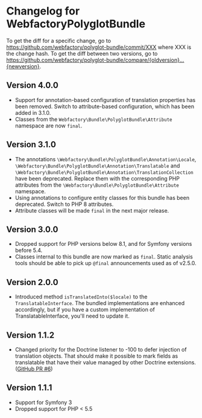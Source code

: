 # Changelog for WebfactoryPolyglotBundle

To get the diff for a specific change, go to https://github.com/webfactory/polyglot-bundle/commit/XXX where XXX is the change hash. To get the diff between two versions, go to https://github.com/webfactory/polyglot-bundle/compare/{oldversion}...{newversion}.

## Version 4.0.0

* Support for annotation-based configuration of translation properties has been removed. Switch to attribute-based configuration, which has been added in 3.1.0.
* Classes from the `Webfactory\Bundle\PolyglotBundle\Attribute` namespace are now `final`.

## Version 3.1.0

* The annotations `\Webfactory\Bundle\PolyglotBundle\Annotation\Locale`, `\Webfactory\Bundle\PolyglotBundle\Annotation\Translatable` and `\Webfactory\Bundle\PolyglotBundle\Annotation\TranslationCollection` have been deprecated. Replace them with the corresponding PHP attributes from the `\Webfactory\Bundle\PolyglotBundle\Attribute` namespace.
* Using annotations to configure entity classes for this bundle has been deprecated. Switch to PHP 8 attributes.
* Attribute classes will be made `final` in the next major release.

## Version 3.0.0

* Dropped support for PHP versions below 8.1, and for Symfony versions before 5.4.
* Classes internal to this bundle are now marked as `final`. Static analysis tools should be able to pick up `@final` announcements used as of v2.5.0.

## Version 2.0.0

* Introduced method `isTranslatedInto($locale)` to the `TranslatableInterface`. The bundled implementations are enhanced accordingly, but if you have a custom implementation of TranslatableInterface, you'll need to update it. 

## Version 1.1.2

* Changed priority for the Doctrine listener to -100 to defer injection of translation objects.
  That should make it possible to mark fields as translatable that have
  their value managed by other Doctrine extensions. ([GitHub PR #6](https://github.com/webfactory/polyglot-bundle/pull/6/))

## Version 1.1.1

* Support for Symfony 3
* Dropped support for PHP < 5.5
